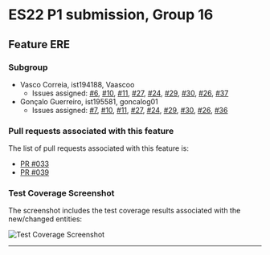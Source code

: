# ES22 P1 submission, Group 16

## Feature ERE

### Subgroup
 - Vasco Correia, ist194188, Vaascoo
   + Issues assigned: [#6](https://github.com/tecnico-softeng-2022/es22-16/issues/6), [#10](https://github.com/tecnico-softeng-2022/es22-16/issues/10), [#11](https://github.com/tecnico-softeng-2022/es22-16/issues/11), [#27](https://github.com/tecnico-softeng-2022/es22-16/issues/27), [#24](https://github.com/tecnico-softeng-2022/es22-16/issues/24), [#29](https://github.com/tecnico-softeng-2022/es22-16/issues/29), [#30](https://github.com/tecnico-softeng-2022/es22-16/issues/30), [#26](https://github.com/tecnico-softeng-2022/es22-16/issues/26), [#37](https://github.com/tecnico-softeng-2022/es22-16/issues/37)
 - Gonçalo Guerreiro, ist195581, goncalog01
   + Issues assigned: [#7](https://github.com/tecnico-softeng-2022/es22-16/issues/7), [#10](https://github.com/tecnico-softeng-2022/es22-16/issues/10), [#11](https://github.com/tecnico-softeng-2022/es22-16/issues/11), [#27](https://github.com/tecnico-softeng-2022/es22-16/issues/27), [#24](https://github.com/tecnico-softeng-2022/es22-16/issues/24), [#29](https://github.com/tecnico-softeng-2022/es22-16/issues/29), [#30](https://github.com/tecnico-softeng-2022/es22-16/issues/30), [#26](https://github.com/tecnico-softeng-2022/es22-16/issues/26), [#36](https://github.com/tecnico-softeng-2022/es22-16/issues/36)
 
### Pull requests associated with this feature

The list of pull requests associated with this feature is:

 - [PR #033](https://github.com/tecnico-softeng-2022/es22-16/pull/33)
 - [PR #039](https://github.com/tecnico-softeng-2022/es22-16/pull/39)


### Test Coverage Screenshot

The screenshot includes the test coverage results associated with the new/changed entities:

![Test Coverage Screenshot](https://imgur.com/eWnqKjb)

---



